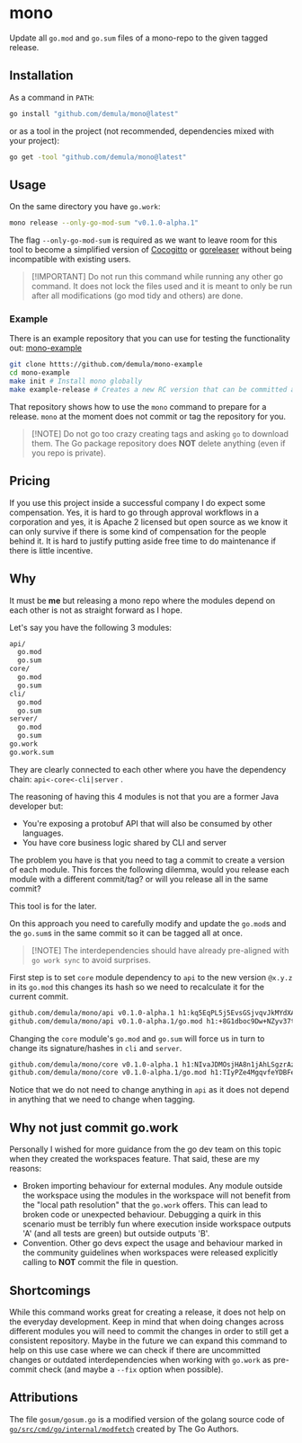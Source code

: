 # mono

Update all `go.mod` and `go.sum` files of a mono-repo to the given tagged release.

## Installation

As a command in `PATH`:

```bash
go install "github.com/demula/mono@latest"
```

or as a tool in the project (not recommended, dependencies mixed with your
project):

```bash
go get -tool "github.com/demula/mono@latest"
```

## Usage

On the same directory you have `go.work`:

```bash
mono release --only-go-mod-sum "v0.1.0-alpha.1"
```

The flag `--only-go-mod-sum` is required as we want to leave room for this tool
to become a simplified version of
[Cocogitto](https://github.com/cocogitto/cocogitto) or
[goreleaser](https://github.com/goreleaser/goreleaser) without being
incompatible with existing users.

> [!IMPORTANT] Do not run this command while running any other go command. It
> does not lock the files used and it is meant to only be run after all
> modifications (go mod tidy and others) are done.

### Example

There is an example repository that you can use for testing the functionality
out: [mono-example](https://github.com/demula/mono-example)

```bash
git clone httts://github.com/demula/mono-example
cd mono-example
make init # Install mono globally
make example-release # Creates a new RC version that can be committed and tagged.
```

That repository shows how to use the `mono` command to prepare for a release.
`mono` at the moment does not commit or tag the repository for you.

> [!NOTE] Do not go too crazy creating tags and asking `go` to download them. The
> Go package repository does **NOT** delete anything (even if you repo is
> private).

## Pricing

If you use this project inside a successful company I do expect some
compensation. Yes, it is hard to go through approval workflows in a corporation
and yes, it is Apache 2 licensed but open source as we know it can only survive
if there is some kind of compensation for the people behind it. It is hard to
justify putting aside free time to do maintenance if there is little incentive.

## Why

It must be **me** but releasing a mono repo where the modules depend on each
other is not as straight forward as I hope.

Let's say you have the following 3 modules:

```txt
api/
  go.mod
  go.sum
core/
  go.mod
  go.sum
cli/
  go.mod
  go.sum
server/
  go.mod
  go.sum
go.work
go.work.sum
```

They are clearly connected to each other where you have the dependency chain:
`api<-core<-cli|server` .

The reasoning of having this 4 modules is not that you are a former Java
developer but:

- You're exposing a protobuf API that will also be consumed by other languages.
- You have core business logic shared by CLI and server

The problem you have is that you need to tag a commit to create a version of
each module. This forces the following dilemma, would you release each module
with a different commit/tag? or will you release all in the same commit?

This tool is for the later.

On this approach you need to carefully modify and update the `go.mod`s and the
`go.sum`s in the same commit so it can be tagged all at once.

> [!NOTE] The interdependencies should have already pre-aligned with
> `go work sync` to avoid surprises.

First step is to set `core` module dependency to `api` to the new version
`@x.y.z` in its `go.mod` this changes its hash so we need to recalculate it for
the current commit.

```txt
github.com/demula/mono/api v0.1.0-alpha.1 h1:kq5EqPL5j5EvsGSjvqvJkMYdXAbkc7IbKvVyGdKKH6Y=
github.com/demula/mono/api v0.1.0-alpha.1/go.mod h1:+8G1dboc9Dw+NZyv37tCp6UKmqXbzLitwYmVWvgPcg4=
```

Changing the `core` module's `go.mod` and `go.sum` will force us in turn to
change its signature/hashes in `cli` and `server`.

```txt
github.com/demula/mono/core v0.1.0-alpha.1 h1:NIvaJDMOsjHA8n1jAhLSgzrAzy1Hgr+hNrb57e+94F0=
github.com/demula/mono/core v0.1.0-alpha.1/go.mod h1:TIyPZe4MgqvfeYDBFedMoGGpEw/LqOeaOT+nhxU+yHo=
```

Notice that we do not need to change anything in `api` as it does not depend in
anything that we need to change when tagging.

## Why not just commit go.work

Personally I wished for more guidance from the go dev team on this topic when
they created the workspaces feature. That said, these are my reasons:

- Broken importing behaviour for external modules. Any module outside the
workspace using the modules in the workspace will not benefit from the
"local path resolution" that the `go.work` offers. This can lead to broken code
or unexpected behaviour. Debugging a quirk in this scenario must be terribly
fun where execution inside workspace outputs 'A' (and all tests are green) but
outside outputs 'B'.
- Convention. Other go devs expect the usage and behaviour marked in the
community guidelines when workspaces were released explicitly calling to
**NOT** commit the file in question.

## Shortcomings

While this command works great for creating a release, it does not help on the
everyday development. Keep in mind that when doing changes across different
modules you will need to commit the changes in order to still get a consistent
repository. Maybe in the future we can expand this command to help on this use
case where we can check if there are uncommitted changes or outdated
interdependencies when working with `go.work` as pre-commit check (and maybe a
`--fix` option when possible).

## Attributions

The file `gosum/gosum.go` is a modified version of the golang source code of
[`go/src/cmd/go/internal/modfetch`](https://cs.opensource.google/go/go/+/refs/tags/go1.25.0:src/cmd/go/internal/modfetch/fetch.go;drc=07a279794dff7ef3371710f1de4b3f9fc4ef4987)
created by The Go Authors.
